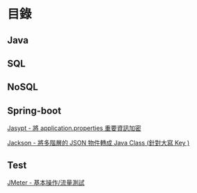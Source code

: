 # 目錄

## Java

## SQL

## NoSQL

## Spring-boot

[Jasypt - 將 application.properties 重要資訊加密](./Encode/spring-boot-Jasypt/README.md)

[Jackson - 將多階層的 JSON 物件轉成 Java Class (針對大寫 Key )](./Json/jacksonDemo/README.md)

## Test

[JMeter - 基本操作/流量測試](./)
